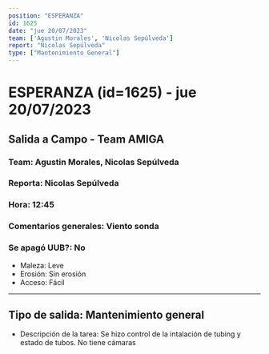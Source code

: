 ```yaml
---
position: "ESPERANZA"
id: 1625
date: "jue 20/07/2023"
team: ['Agustin Morales', 'Nicolas Sepúlveda']
report: "Nicolas Sepúlveda"
type: ["Mantenimiento General"]
---
```


# ESPERANZA (id=1625) - jue 20/07/2023
## Salida a Campo - Team AMIGA
### Team: Agustin Morales, Nicolas Sepúlveda
### Reporta: Nicolas Sepúlveda
### Hora: 12:45
### Comentarios generales: Viento sonda 
### Se apagó UUB?: No 
- Maleza: Leve
- Erosión: Sin erosión
- Acceso: Fácil
---------
## Tipo de salida: Mantenimiento general
   - Descripción de la tarea: Se hizo control de la intalación de tubing y estado de tubos.
No tiene cámaras 
